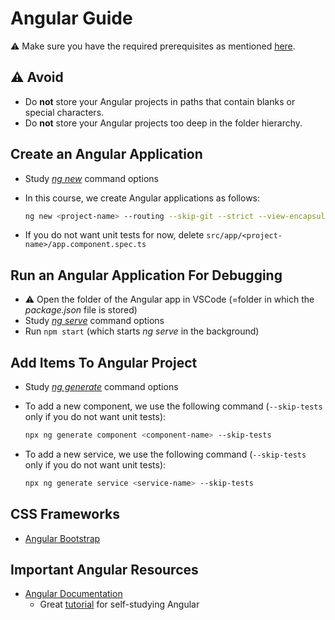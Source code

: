 # Angular Guide

⚠️ Make sure you have the required prerequisites as mentioned [here](0005-Preparation.md).

## ⚠️ Avoid

* Do **not** store your Angular projects in paths that contain blanks or special characters.
* Do **not** store your Angular projects too deep in the folder hierarchy.

## Create an Angular Application

* Study [*ng new*](https://angular.io/cli/new) command options
* In this course, we create Angular applications as follows:

    ```bash
    ng new <project-name> --routing --skip-git --strict --view-encapsulation ShadowDom --style css
    ```

* If you do not want unit tests for now, delete `src/app/<project-name>/app.component.spec.ts`

## Run an Angular Application For Debugging

* ⚠️ Open the folder of the Angular app in VSCode (=folder in which the *package.json* file is stored)
* Study [*ng serve*](https://angular.io/cli/serve) command options
* Run `npm start` (which starts *ng serve* in the background)

## Add Items To Angular Project

* Study [*ng generate*](https://angular.io/cli/generate) command options
* To add a new component, we use the following command (`--skip-tests` only if you do not want unit tests):

    ```bash
    npx ng generate component <component-name> --skip-tests
    ```

* To add a new service, we use the following command (`--skip-tests` only if you do not want unit tests):

    ```bash
    npx ng generate service <service-name> --skip-tests
    ```

## CSS Frameworks

* [Angular Bootstrap](https://ng-bootstrap.github.io/#/getting-started)

## Important Angular Resources

* [Angular Documentation](https://angular.io/docs)
  * Great [tutorial](https://angular.io/tutorial) for self-studying Angular
